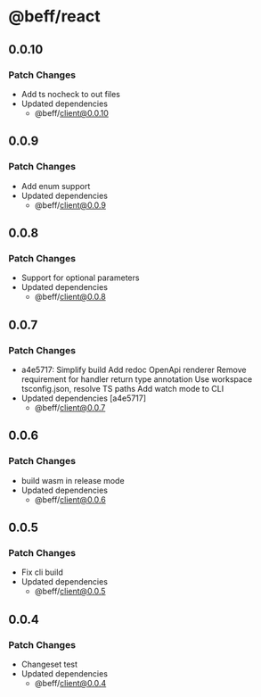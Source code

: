 # @beff/react

## 0.0.10

### Patch Changes

- Add ts nocheck to out files
- Updated dependencies
  - @beff/client@0.0.10

## 0.0.9

### Patch Changes

- Add enum support
- Updated dependencies
  - @beff/client@0.0.9

## 0.0.8

### Patch Changes

- Support for optional parameters
- Updated dependencies
  - @beff/client@0.0.8

## 0.0.7

### Patch Changes

- a4e5717: Simplify build
  Add redoc OpenApi renderer
  Remove requirement for handler return type annotation
  Use workspace tsconfig.json, resolve TS paths
  Add watch mode to CLI
- Updated dependencies [a4e5717]
  - @beff/client@0.0.7

## 0.0.6

### Patch Changes

- build wasm in release mode
- Updated dependencies
  - @beff/client@0.0.6

## 0.0.5

### Patch Changes

- Fix cli build
- Updated dependencies
  - @beff/client@0.0.5

## 0.0.4

### Patch Changes

- Changeset test
- Updated dependencies
  - @beff/client@0.0.4
